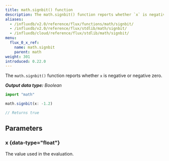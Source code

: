 ```yaml
---
title: math.signbit() function
description: The math.signbit() function reports whether `x` is negative or negative zero.
aliases:
  - /influxdb/v2.0/reference/flux/functions/math/signbit/
  - /influxdb/v2.0/reference/flux/stdlib/math/signbit/
  - /influxdb/cloud/reference/flux/stdlib/math/signbit/
menu:
  flux_0_x_ref:
    name: math.signbit
    parent: math
weight: 301
introduced: 0.22.0
---
```


The `math.signbit()` function reports whether `x` is negative or negative zero.

_**Output data type:** Boolean_

```js
import "math"

math.signbit(x: -1.2)

// Returns true
```

## Parameters

### x {data-type="float"}
The value used in the evaluation.
